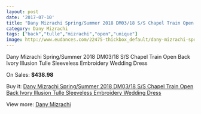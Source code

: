 ```yaml
---
layout: post
date: '2017-07-10'
title: "Dany Mizrachi Spring/Summer 2018 DM03/18 S/S Chapel Train Open Back Ivory Illusion Tulle Sleeveless Embroidery Wedding Dress"
category: Dany Mizrachi
tags: ["back","tulle","mizrachi","open","unique"]
image: http://www.eudances.com/22475-thickbox_default/dany-mizrachi-spring-summer-2018-dm03-18-s-s-chapel-train-open-back-ivory-illusion-tulle-sleeveless-embroidery-wedding-dress.jpg
---
```

Dany Mizrachi Spring/Summer 2018 DM03/18 S/S Chapel Train Open Back Ivory Illusion Tulle Sleeveless Embroidery Wedding Dress

On Sales: **$438.98**
<a href="https://www.eudances.com/en/dany-mizrachi/7173-dany-mizrachi-spring-summer-2018-dm03-18-s-s-chapel-train-open-back-ivory-illusion-tulle-sleeveless-embroidery-wedding-dress.html"><amp-img layout="responsive" width="600" height="600" src="//www.eudances.com/22475-thickbox_default/dany-mizrachi-spring-summer-2018-dm03-18-s-s-chapel-train-open-back-ivory-illusion-tulle-sleeveless-embroidery-wedding-dress.jpg" alt="Dany Mizrachi Spring/Summer 2018 DM03/18 S/S Chapel Train Open Back Ivory Illusion Tulle Sleeveless Embroidery Wedding Dress 0" /></a>
<a href="https://www.eudances.com/en/dany-mizrachi/7173-dany-mizrachi-spring-summer-2018-dm03-18-s-s-chapel-train-open-back-ivory-illusion-tulle-sleeveless-embroidery-wedding-dress.html"><amp-img layout="responsive" width="600" height="600" src="//www.eudances.com/22479-thickbox_default/dany-mizrachi-spring-summer-2018-dm03-18-s-s-chapel-train-open-back-ivory-illusion-tulle-sleeveless-embroidery-wedding-dress.jpg" alt="Dany Mizrachi Spring/Summer 2018 DM03/18 S/S Chapel Train Open Back Ivory Illusion Tulle Sleeveless Embroidery Wedding Dress 1" /></a>
<a href="https://www.eudances.com/en/dany-mizrachi/7173-dany-mizrachi-spring-summer-2018-dm03-18-s-s-chapel-train-open-back-ivory-illusion-tulle-sleeveless-embroidery-wedding-dress.html"><amp-img layout="responsive" width="600" height="600" src="//www.eudances.com/22478-thickbox_default/dany-mizrachi-spring-summer-2018-dm03-18-s-s-chapel-train-open-back-ivory-illusion-tulle-sleeveless-embroidery-wedding-dress.jpg" alt="Dany Mizrachi Spring/Summer 2018 DM03/18 S/S Chapel Train Open Back Ivory Illusion Tulle Sleeveless Embroidery Wedding Dress 2" /></a>
<a href="https://www.eudances.com/en/dany-mizrachi/7173-dany-mizrachi-spring-summer-2018-dm03-18-s-s-chapel-train-open-back-ivory-illusion-tulle-sleeveless-embroidery-wedding-dress.html"><amp-img layout="responsive" width="600" height="600" src="//www.eudances.com/22477-thickbox_default/dany-mizrachi-spring-summer-2018-dm03-18-s-s-chapel-train-open-back-ivory-illusion-tulle-sleeveless-embroidery-wedding-dress.jpg" alt="Dany Mizrachi Spring/Summer 2018 DM03/18 S/S Chapel Train Open Back Ivory Illusion Tulle Sleeveless Embroidery Wedding Dress 3" /></a>
<a href="https://www.eudances.com/en/dany-mizrachi/7173-dany-mizrachi-spring-summer-2018-dm03-18-s-s-chapel-train-open-back-ivory-illusion-tulle-sleeveless-embroidery-wedding-dress.html"><amp-img layout="responsive" width="600" height="600" src="//www.eudances.com/22476-thickbox_default/dany-mizrachi-spring-summer-2018-dm03-18-s-s-chapel-train-open-back-ivory-illusion-tulle-sleeveless-embroidery-wedding-dress.jpg" alt="Dany Mizrachi Spring/Summer 2018 DM03/18 S/S Chapel Train Open Back Ivory Illusion Tulle Sleeveless Embroidery Wedding Dress 4" /></a>

Buy it: [Dany Mizrachi Spring/Summer 2018 DM03/18 S/S Chapel Train Open Back Ivory Illusion Tulle Sleeveless Embroidery Wedding Dress](https://www.eudances.com/en/dany-mizrachi/7173-dany-mizrachi-spring-summer-2018-dm03-18-s-s-chapel-train-open-back-ivory-illusion-tulle-sleeveless-embroidery-wedding-dress.html "Dany Mizrachi Spring/Summer 2018 DM03/18 S/S Chapel Train Open Back Ivory Illusion Tulle Sleeveless Embroidery Wedding Dress")

View more: [Dany Mizrachi](https://www.eudances.com/en/111-dany-mizrachi "Dany Mizrachi")